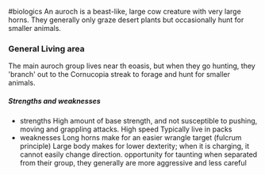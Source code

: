 #biologics 
An auroch is a beast-like, large cow creature with very large horns. They generally only graze desert plants but occasionally hunt for smaller animals.

### General Living area
The main auroch group lives near th eoasis, but when they go hunting, they 'branch' out to the Cornucopia streak to forage and hunt for smaller animals.
##### Strengths and weaknesses
- strengths
High amount of base strength, and not susceptible to pushing, moving and grappling attacks.
High speed
Typically live in packs
- weaknesses
Long horns make for an easier wrangle target (fulcrum principle)
Large body makes for lower dexterity; when it is charging, it cannot easily change direction.
	opportunity for taunting
when separated from their group, they generally are more aggressive and less careful

